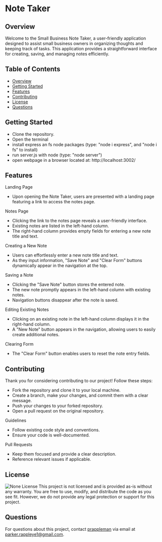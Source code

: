 # Note Taker

## Overview
Welcome to the Small Business Note Taker, a user-friendly application designed to assist small business owners in organizing thoughts and keeping track of tasks. This application provides a straightforward interface for creating, saving, and managing notes efficiently.

## Table of Contents
- [Overview](#overview)
- [Getting Started](#getting-started)
- [Features](#features)
- [Contributing](#contributing)
- [License](#license)
- [Questions](#questions)

## Getting Started
* Clone the repository.
* Open the terminal 
* install express an fs node packages (type: "node i express", and "node i fs" to install)
* run server.js with node (type: "node server")
* open webpage in a browser located at: http://localhost:3002/

## Features

Landing Page
* Upon opening the Note Taker, users are presented with a landing page featuring a link to access the notes page.

Notes Page
* Clicking the link to the notes page reveals a user-friendly interface.
* Existing notes are listed in the left-hand column.
* The right-hand column provides empty fields for entering a new note title and text.

Creating a New Note
* Users can effortlessly enter a new note title and text.
* As they input information, "Save Note" and "Clear Form" buttons dynamically appear in the navigation at the top.

Saving a Note
* Clicking the "Save Note" button stores the entered note.
* The new note promptly appears in the left-hand column with existing notes.
* Navigation buttons disappear after the note is saved.

Editing Existing Notes
* Clicking on an existing note in the left-hand column displays it in the right-hand column.
* A "New Note" button appears in the navigation, allowing users to easily create additional notes.

Clearing Form
* The "Clear Form" button enables users to reset the note entry fields.

## Contributing
Thank you for considering contributing to our project! Follow these steps:

* Fork the repository and clone it to your local machine.
* Create a branch, make your changes, and commit them with a clear message.
* Push your changes to your forked repository.
* Open a pull request on the original repository.

Guidelines
* Follow existing code style and conventions.
* Ensure your code is well-documented.

Pull Requests
* Keep them focused and provide a clear description.
* Reference relevant issues if applicable.

## License
![None License](https://img.shields.io/badge/License-None-brightgreen)
This project is not licensed and is provided as-is without any warranty. You are free to use, modify, and distribute the code as you see fit. However, we do not provide any legal protection or support for this project.


## Questions
For questions about this project, contact [prappleman](https://github.com/prappleman) via email at parker.rappleye1@gmail.com.
